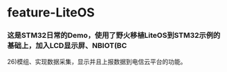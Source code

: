 # feature-LiteOS
### 这是STM32日常的Demo，使用了野火移植LiteOS到STM32示例的基础上，加入LCD显示屏、NBIOT(BC
26)模组、实现数据采集，显示并且上报数据到电信云平台的功能。
